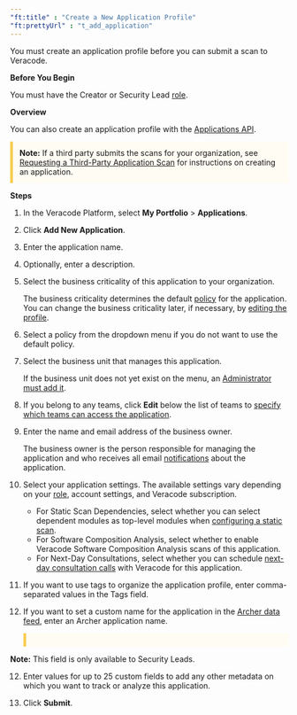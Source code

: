 ```yaml
---
"ft:title" : "Create a New Application Profile"
"ft:prettyUrl" : "t_add_application"
---
```


You must create an application profile before you can submit a scan to Veracode.

<p font-size="13pt"><b>Before You Begin</b></p>

You must have the Creator or Security Lead [role](https://docs.veracode.com/r/c_role_permissions).

<p font-size="13pt"><b>Overview</b></p>

You can also create an application profile with the [Applications API](https://docs.veracode.com/r/r_applications_create).

<p style="background-color:#FFFCF3; padding: 12px; border-left: 5px solid #F7CD55;">
<b>Note:</b> If a third party submits the scans for your organization, see <a href="https://docs.veracode.com/r/request_profile_cots">Requesting a Third-Party Application Scan</a> for instructions on creating an application.
</p>

<p font-size="13pt"><b>Steps</b></p>

1. In the Veracode Platform, select **My Portfolio** \> **Applications**.

2. Click **Add New Application**.

3. Enter the application name.

4. Optionally, enter a description.

5. Select the business criticality of this application to your organization.

    The business criticality determines the default [policy](https://docs.veracode.com/r/policy_understand) for the application. You can change the business criticality later, if necessary, by [editing the profile](https://docs.veracode.com/r/t_edit_application_profile).

6. Select a policy from the dropdown menu if you do not want to use the default policy.

7. Select the business unit that manages this application.

    If the business unit does not yet exist on the menu, an [Administrator must add it](https://docs.veracode.com/r/t_add_business_unit).

8. If you belong to any teams, click **Edit** below the list of teams to [specify which teams can access the application](https://docs.veracode.com/r/Assign_an_Application_to_Teams).

9. Enter the name and email address of the business owner.

    The business owner is the person responsible for managing the application and who receives all email [notifications](https://docs.veracode.com/r/c_email_notifications) about the application.

10. Select your application settings. The available settings vary depending on your [role](https://docs.veracode.com/r/c_role_permissions), account settings, and Veracode subscription.

     -   For Static Scan Dependencies, select whether you can select dependent modules as top-level modules when [configuring a static scan](https://docs.veracode.com/r/c_request_modules_scan).
     -   For Software Composition Analysis, select whether to enable Veracode Software Composition Analysis scans of this application.
     -   For Next-Day Consultations, select whether you can schedule [next-day consultation calls](https://docs.veracode.com/r/t_next_day_consultation) with Veracode for this application.

11. If you want to use tags to organize the application profile, enter comma-separated values in the Tags field.

12. If you want to set a custom name for the application in the [Archer data feed](https://docs.veracode.com/r/c_about_archer), enter an Archer application name.

    <p style="background-color:#FFFCF3; padding: 12px; border-left: 5px solid #F7CD55;">
<b>Note:</b> This field is only available to Security Leads.
</p>

12. Enter values for up to 25 custom fields to add any other metadata on which you want to track or analyze this application.

13. Click **Submit**.

